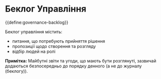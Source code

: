 # Беклог Управління

<summary>
{{define:governance-backlog}}
</summary>

Беклог управління містить:

- питання, що потребують прийняття рішення
- пропозиції щодо створення та розгляду
- відбір людей на ролі

**Примітка:** Майбутні звіти та угоди, що мають бути розглянуті, зазвичай додаються безпосередньо до порядку денного (а не до журналу (беклогу)).
